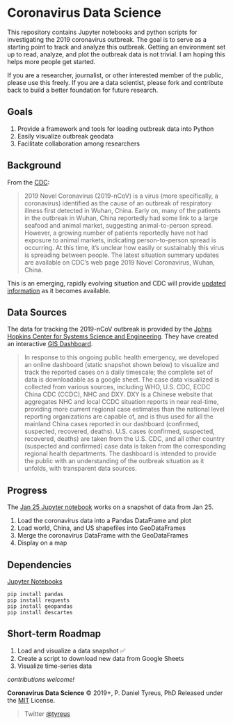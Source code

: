 # Coronavirus Data Science

This repository contains Jupyter notebooks and python scripts for investigating the 2019 coronavirus outbreak. The goal is to serve as a starting point to track and analyze this outbreak. Getting an environment set up to read, analyze, and plot the outbreak data is not trivial. I am hoping this helps more people get started.

If you are a researcher, journalist, or other interested member of the public, please use this freely. If you are a data scientist, please fork and contribute back to build a better foundation for future research.

## Goals

1. Provide a framework and tools for loading outbreak data into Python
1. Easily visualize outbreak geodata
1. Facilitate collaboration among researchers

## Background

From the [CDC](https://www.cdc.gov/coronavirus/2019-ncov/about/index.html):

> 2019 Novel Coronavirus (2019-nCoV) is a virus (more specifically, a coronavirus) identified as the cause of an outbreak of respiratory illness first detected in Wuhan, China. Early on, many of the patients in the outbreak in Wuhan, China reportedly had some link to a large seafood and animal market, suggesting animal-to-person spread. However, a growing number of patients reportedly have not had exposure to animal markets, indicating person-to-person spread is occurring. At this time, it’s unclear how easily or sustainably this virus is spreading between people.  The latest situation summary updates are available on CDC’s web page 2019 Novel Coronavirus, Wuhan, China.

This is an emerging, rapidly evolving situation and CDC will provide [updated information](https://www.cdc.gov/coronavirus/2019-ncov/summary.html) as it becomes available.

## Data Sources

The data for tracking the 2019-nCoV outbreak is provided by the [Johns Hopkins Center for Systems Science and Engineering](https://systems.jhu.edu/research/public-health/ncov/). They have created an interactive [GIS Dashboard](https://gisanddata.maps.arcgis.com/apps/opsdashboard/index.html#/bda7594740fd40299423467b48e9ecf6).

> In response to this ongoing public health emergency, we developed an online dashboard (static snapshot shown below) to visualize and track the reported cases on a daily timescale; the complete set of data is downloadable as a google sheet. The case data visualized is collected from various sources, including WHO, U.S. CDC, ECDC China CDC (CCDC), NHC and DXY. DXY is a Chinese website that aggregates NHC and local CCDC situation reports in near real-time, providing more current regional case estimates than the national level reporting organizations are capable of, and is thus used for all the mainland China cases reported in our dashboard (confirmed, suspected, recovered, deaths). U.S. cases (confirmed, suspected, recovered, deaths) are taken from the U.S. CDC, and all other country (suspected and confirmed) case data is taken from the corresponding regional health departments. The dashboard is intended to provide the public with an understanding of the outbreak situation as it unfolds, with transparent data sources.

## Progress

The [Jan 25 Jupyter notebook](2019-nCoV%20Jan%2025.ipynb) works on a snapshot of data from Jan 25.
1. Load the coronavirus data into a Pandas DataFrame and plot
1. Load world, China, and US shapefiles into GeoDataFrames
1. Merge the coronavirus DataFrame with the GeoDataFrames
1. Display on a map

## Dependencies

[Jupyter Notebooks](https://jupyter.org/)

```
pip install pandas
pip install requests
pip install geopandas
pip install descartes
```

## Short-term Roadmap

1. Load and visualize a data snapshot ✅
1. Create a script to download new data from Google Sheets
1. Visualize time-series data

*contributions welcome!*

**Coronavirus Data Science** © 2019+, P. Daniel Tyreus, PhD Released under the [MIT] License.<br>

> Twitter [@tyreus](https://twitter.com/tyreus)

[MIT]: http://mit-license.org/

